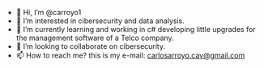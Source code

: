 - 👋 Hi, I’m @carroyo1
- 👀 I’m interested in cibersecurity and data analysis.
- 🌱 I’m currently learning and working in c# developing little upgrades for the management software of a Telco company.
- 💞️ I’m looking to collaborate on cibersecurity.
- 📫 How to reach me? this is my e-mail: carlosarroyo.cav@gmail.com

<!---
carroyo1/carroyo1 is a ✨ special ✨ repository because its `README.md` (this file) appears on your GitHub profile.
You can click the Preview link to take a look at your changes.
--->
